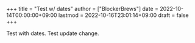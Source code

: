 +++
title = "Test w/ dates"
author = ["BlockerBrews"]
date = 2022-10-14T00:00:00+09:00
lastmod = 2022-10-16T23:01:14+09:00
draft = false
+++

Test with dates.
Test update change.
